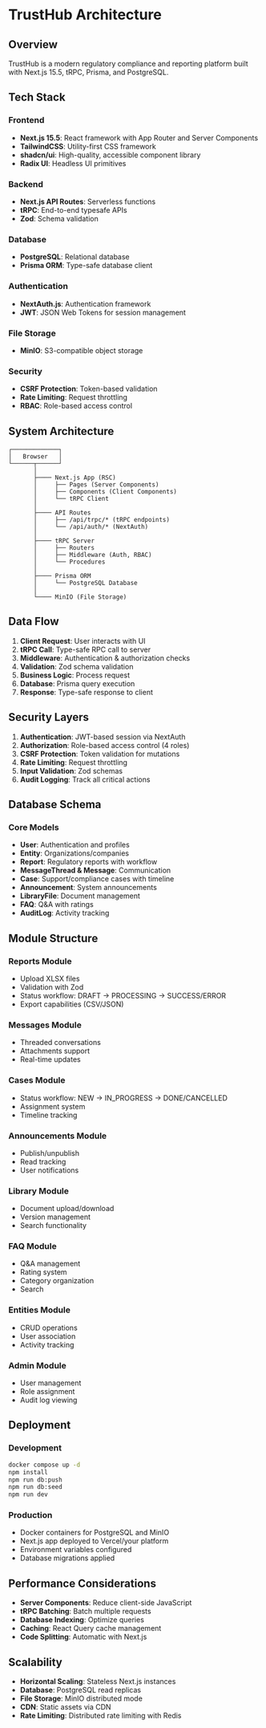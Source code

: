 # TrustHub Architecture

## Overview

TrustHub is a modern regulatory compliance and reporting platform built with Next.js 15.5, tRPC, Prisma, and PostgreSQL.

## Tech Stack

### Frontend
- **Next.js 15.5**: React framework with App Router and Server Components
- **TailwindCSS**: Utility-first CSS framework
- **shadcn/ui**: High-quality, accessible component library
- **Radix UI**: Headless UI primitives

### Backend
- **Next.js API Routes**: Serverless functions
- **tRPC**: End-to-end typesafe APIs
- **Zod**: Schema validation

### Database
- **PostgreSQL**: Relational database
- **Prisma ORM**: Type-safe database client

### Authentication
- **NextAuth.js**: Authentication framework
- **JWT**: JSON Web Tokens for session management

### File Storage
- **MinIO**: S3-compatible object storage

### Security
- **CSRF Protection**: Token-based validation
- **Rate Limiting**: Request throttling
- **RBAC**: Role-based access control

## System Architecture

```
┌─────────────┐
│   Browser   │
└──────┬──────┘
       │
       ├──── Next.js App (RSC)
       │     ├── Pages (Server Components)
       │     ├── Components (Client Components)
       │     └── tRPC Client
       │
       ├──── API Routes
       │     ├── /api/trpc/* (tRPC endpoints)
       │     └── /api/auth/* (NextAuth)
       │
       ├──── tRPC Server
       │     ├── Routers
       │     ├── Middleware (Auth, RBAC)
       │     └── Procedures
       │
       ├──── Prisma ORM
       │     └── PostgreSQL Database
       │
       └──── MinIO (File Storage)
```

## Data Flow

1. **Client Request**: User interacts with UI
2. **tRPC Call**: Type-safe RPC call to server
3. **Middleware**: Authentication & authorization checks
4. **Validation**: Zod schema validation
5. **Business Logic**: Process request
6. **Database**: Prisma query execution
7. **Response**: Type-safe response to client

## Security Layers

1. **Authentication**: JWT-based session via NextAuth
2. **Authorization**: Role-based access control (4 roles)
3. **CSRF Protection**: Token validation for mutations
4. **Rate Limiting**: Request throttling
5. **Input Validation**: Zod schemas
6. **Audit Logging**: Track all critical actions

## Database Schema

### Core Models
- **User**: Authentication and profiles
- **Entity**: Organizations/companies
- **Report**: Regulatory reports with workflow
- **MessageThread & Message**: Communication
- **Case**: Support/compliance cases with timeline
- **Announcement**: System announcements
- **LibraryFile**: Document management
- **FAQ**: Q&A with ratings
- **AuditLog**: Activity tracking

## Module Structure

### Reports Module
- Upload XLSX files
- Validation with Zod
- Status workflow: DRAFT → PROCESSING → SUCCESS/ERROR
- Export capabilities (CSV/JSON)

### Messages Module
- Threaded conversations
- Attachments support
- Real-time updates

### Cases Module
- Status workflow: NEW → IN_PROGRESS → DONE/CANCELLED
- Assignment system
- Timeline tracking

### Announcements Module
- Publish/unpublish
- Read tracking
- User notifications

### Library Module
- Document upload/download
- Version management
- Search functionality

### FAQ Module
- Q&A management
- Rating system
- Category organization
- Search

### Entities Module
- CRUD operations
- User association
- Activity tracking

### Admin Module
- User management
- Role assignment
- Audit log viewing

## Deployment

### Development
```bash
docker compose up -d
npm install
npm run db:push
npm run db:seed
npm run dev
```

### Production
- Docker containers for PostgreSQL and MinIO
- Next.js app deployed to Vercel/your platform
- Environment variables configured
- Database migrations applied

## Performance Considerations

- **Server Components**: Reduce client-side JavaScript
- **tRPC Batching**: Batch multiple requests
- **Database Indexing**: Optimize queries
- **Caching**: React Query cache management
- **Code Splitting**: Automatic with Next.js

## Scalability

- **Horizontal Scaling**: Stateless Next.js instances
- **Database**: PostgreSQL read replicas
- **File Storage**: MinIO distributed mode
- **CDN**: Static assets via CDN
- **Rate Limiting**: Distributed rate limiting with Redis
